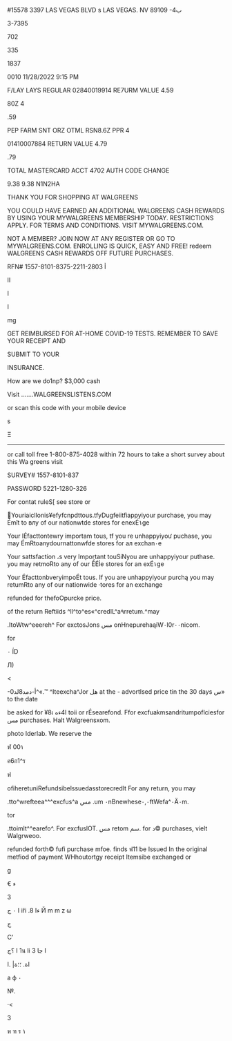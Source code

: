 #15578 3397 LAS VEGAS BLVD s
LAS VEGAS. NV 89109
-4ب

3-7395

702

335

1837

0010  11/28/2022  9:15  PM

F/LAY  LAYS  REGULAR
02840019914
RE7URM  VALUE  4.59

80Ζ
4

.59

PEP  FARM  SNT  ORZ  OTML  RSN8.6Z  PPR
4

01410007884
RETURN  VALUE  4.79

.79

TOTAL
MASTERCARD  ACCT  4702
AUTH  CODE
CHANGE

9.38
9.38
Ν1Ν2ΗΑ

THANK  YOU  FOR  SHOPPING  AT  WALGREENS

YOU  COULD  HAVE  EARNED  AN  ADDITIONAL
WALGREENS  CASH  REWARDS  BY  USING  YOUR
MYWALGREENS  MEMBERSHIP  TODAY.
RESTRICTIONS  APPLY.  FOR  TERMS  AND
CONDITIONS.  VISIT  MYWALGREENS.COM.

NOT  A  MEMBER?  JOIN  NOW  AT  ANY  REGISTER
OR  GO  TO  MYWALGREENS.COM.  ENROLLING  IS
QUICK,  EASY  AND  FREE!  redeem  WALGREENS
CASH  REWARDS  OFF  FUTURE  PURCHASES.

RFN#  1557-8101-8375-2211-2803
Ỉ

II

I

I

mg

GET  REIMBURSED  FOR  ΑΤ-ΗΟΜΕ  COVID-19
TESTS.  REMEMBER  TO  SAVE  YOUR  RECEIPT  AND

SUBMIT  TO  YOUR

INSURANCE.

How  are  we  do1np?
$3,000  cash

Visit
.......WALGREENSLISTENS.COM

or  scan  this  code  with  your  mobile  device

s

Ξ

*******************
or  call  toll  free
1-800-875-4028
within  72  hours  to  take  a  short
survey  about  this  Wa  greens  visit

SURVEY#
1557-8101-837

PASSWORD
5221-1280-326

For  contat  ruleS[  see  store  or

Youriaicllonis¥efyfcnpdttous.tfyDugfeiitfiappyiyour
purchase, you may Émît to влу of our nationwtde stores for enexÉ١ge

Your lÉfacttontewry importam tous, tf you re unhappyiyoư
puchase, you may ÉmRtoanydournattonwfde stores for ал exchan٠e

Your sattsfaction ،s very Important touSiNyou are unhappyiyour
puthase. you may retmoRto any of our ỂÉỈe stores for an exÉ١ge

Your ÉfacttonbveryimpoÉt tous. If you are unhappyiyour
purchą you may retumRto any of our nationwide ·tores for an exchange

refunded for thefoOpurcke price.

of the return Reftiids ^ll^to^es«^credIL^a٩rretum.^may

.ItoWtw^eeereh^ For exctosJons  مس
onHnepurehaąiW٠l0r٠٠nicom.

for

٠
ÍD

Л)

<

-0أ-دمد8لد^«.™ ^Iteexcha^Jor
 هل at the - advortlsed price tin the 30 days س» to the date

be asked for ¥8เ
 ا4ءه toii or rÉsearefond. Ffor excfuakmsandritumpoflciesfor
 مس purchases. Halt Walgreensxom.

photo Iderlab. We reserve the

ฬ  00١

ค6ก1^ร

ฟ

ofiheretuniRefundsibelssuedasstorecredlt For any return, you may

.tto^wrefteea^^^excfus^a  مس .um
٠nBnewhese٠,٠ftWefa^٠Ä٠m.

tor

.ttoimlt^^earefo^. For excfuslOT.  مس retom سم. for
د© purchases, vielt Walgrweoo.

refunded forth© fufi purchase mfoe. finds ฟ11  be Issued In the original
metfiod of payment WHhoutortgy receipt Itemsibe exchanged or

g

€
ء

3

٠
ج I
iři
.8
ءا
Й m
m
z
ω

ج

C'

؟ج
I
1น
li
3
ا
جا

I. |اة.
؛؛ة

a ф  ٠

№.

·<

3

พ
ฑ
ร
١
